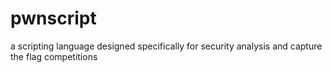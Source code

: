 # pwnscript
a scripting language designed specifically for security analysis and capture the flag competitions
